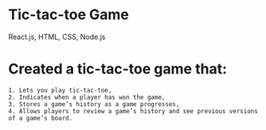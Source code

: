# Tic-tac-toe Game

React.js, HTML, CSS, Node.js

# Created a tic-tac-toe game that:

    1. Lets you play tic-tac-toe,
    2. Indicates when a player has won the game,
    3. Stores a game’s history as a game progresses,
    4. Allows players to review a game’s history and see previous versions of a game’s board.
    



